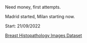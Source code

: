 Need money, first attempts.

Madrid started, Milan starting now.

Start: 21/09/2022

[Breast Histopathology Images Dataset](https://www.kaggle.com/datasets/paultimothymooney/breast-histopathology-images?datasetId=7415)
